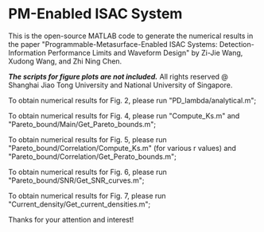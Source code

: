 # PM-Enabled ISAC System

This is the open-source MATLAB code to generate the numerical results in the paper "Programmable-Metasurface-Enabled ISAC Systems: Detection-Information Performance Limits and Waveform Design" by Zi-Jie Wang, Xudong Wang, and Zhi Ning Chen.

*****The scripts for figure plots are not included.***** All rights reserved @ Shanghai Jiao Tong University and National University of Singapore.

To obtain numerical results for Fig. 2, please run "PD_lambda/analytical.m";

To obtain numerical results for Fig. 4, please run "Compute_Ks.m" and "Pareto_bound/Main/Get_Pareto_bounds.m";

To obtain numerical results for Fig. 5, please run "Pareto_bound/Correlation/Compute_Ks.m" (for various r values) and "Pareto_bound/Correlation/Get_Perato_bounds.m";

To obtain numerical results for Fig. 6, please run "Pareto_bound/SNR/Get_SNR_curves.m";

To obtain numerical results for Fig. 7, please run "Current_density/Get_current_densities.m";

Thanks for your attention and interest!
